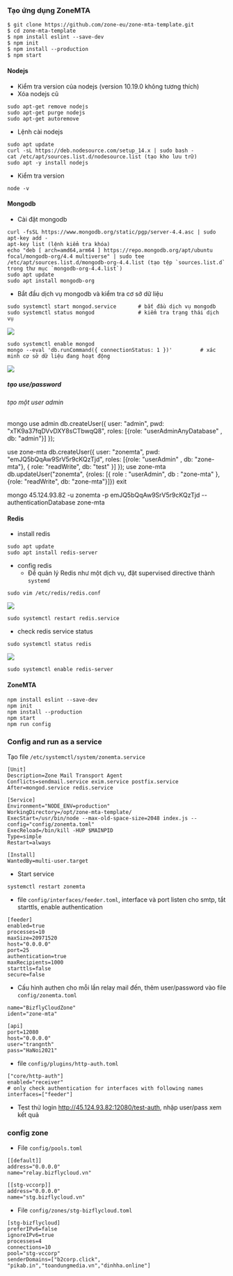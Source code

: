 ### Tạo ứng dụng ZoneMTA
```
$ git clone https://github.com/zone-eu/zone-mta-template.git
$ cd zone-mta-template
$ npm install eslint --save-dev
$ npm init
$ npm install --production
$ npm start
```
#### Nodejs
- Kiểm tra version của nodejs (version 10.19.0 không tương thích) 
- Xóa nodejs cũ
```
sudo apt-get remove nodejs
sudo apt-get purge nodejs
sudo apt-get autoremove
```
- Lệnh cài nodejs
```
sudo apt update
curl -sL https://deb.nodesource.com/setup_14.x | sudo bash -
cat /etc/apt/sources.list.d/nodesource.list (tạo kho lưu trữ)
sudo apt -y install nodejs
```
- Kiểm tra version 
```
node -v
```
#### Mongodb
- Cài đặt mongodb
```
curl -fsSL https://www.mongodb.org/static/pgp/server-4.4.asc | sudo apt-key add -
apt-key list (lệnh kiểm tra khóa)
echo "deb [ arch=amd64,arm64 ] https://repo.mongodb.org/apt/ubuntu focal/mongodb-org/4.4 multiverse" | sudo tee /etc/apt/sources.list.d/mongodb-org-4.4.list (tạo tệp `sources.list.d` trong thư mục `mongodb-org-4.4.list`)
sudo apt update
sudo apt install mongodb-org
```
- Bắt đầu dịch vụ mongodb và kiểm tra cơ sở dữ liệu
```
sudo systemctl start mongod.service       # bắt đầu dịch vụ mongodb
sudo systemctl status mongod              # kiểm tra trạng thái dịch vụ
```
![](https://i.imgur.com/JDbZoor.png)
```
sudo systemctl enable mongod              
mongo --eval 'db.runCommand({ connectionStatus: 1 })'         # xác minh cơ sở dữ liệu đang hoạt động
```
![](https://i.imgur.com/0nVkvfn.png)

##### tạo use/password
###### tạo một user admin
mongo
use admin
db.createUser({
        user: "admin",
        pwd:  "xTK9a37fqDVvDXY8sCTbwqQ8",
        roles: [{role: "userAdminAnyDatabase" , db: "admin"}]
});

use zone-mta
db.createUser({
        user: "zonemta",
        pwd:  "emJQ5bQqAw9SrV5r9cKQzTjd",
        roles: [{role: "userAdmin" , db: "zone-mta"},
                { role: "readWrite", db: "test" }]
});
use zone-mta
db.updateUser("zonemta", {roles: [{ role : "userAdmin", db : "zone-mta" }, {role: "readWrite", db: "zone-mta"}]})
exit

mongo 45.124.93.82 -u zonemta  -p emJQ5bQqAw9SrV5r9cKQzTjd --authenticationDatabase zone-mta
#### Redis
- install redis
```
sudo apt update
sudo apt install redis-server
```
- config redis
  - Để quản lý Redis như một dịch vụ, đặt supervised directive thành `systemd`
```
sudo vim /etc/redis/redis.conf
```
![](https://i.imgur.com/oNMc7UF.png)

``` 
sudo systemctl restart redis.service
```
- check redis service status
```
sudo systemctl status redis
```
![](https://i.imgur.com/KlOexTE.png)

```
sudo systemctl enable redis-server
```
#### ZoneMTA
```
npm install eslint --save-dev
npm init
npm install --production
npm start
npm run config
```
### Config and run as a service

Tạo file `/etc/systemctl/system/zonemta.service`

```
[Unit]
Description=Zone Mail Transport Agent
Conflicts=sendmail.service exim.service postfix.service
After=mongod.service redis.service

[Service]
Environment="NODE_ENV=production"
WorkingDirectory=/opt/zone-mta-template/
ExecStart=/usr/bin/node --max-old-space-size=2048 index.js --config="config/zonemta.toml"
ExecReload=/bin/kill -HUP $MAINPID
Type=simple
Restart=always

[Install]
WantedBy=multi-user.target
```
- Start service

```
systemctl restart zonemta
```
- file `config/interfaces/feeder.toml`, interface và port listen cho smtp, tắt starttls, enable authentication

```
[feeder]
enabled=true
processes=10
maxSize=20971520
host="0.0.0.0"
port=25
authentication=true
maxRecipients=1000
starttls=false
secure=false
```
- Cấu hình authen cho mỗi lần relay mail đến, thêm user/password vào file `config/zonemta.toml`

```
name="BizflyCloudZone"
ident="zone-mta"

[api]
port=12080
host="0.0.0.0"
user="trangnth"
pass="HaNoi2021"
```
- file `config/plugins/http-auth.toml`

```
["core/http-auth"]
enabled="receiver"
# only check authentication for interfaces with following names
interfaces=["feeder"]
```

- Test thử login http://45.124.93.82:12080/test-auth, nhập user/pass xem kết quả

### config zone
- File `config/pools.toml`

```
[[default]]
address="0.0.0.0"
name="relay.bizflycloud.vn"

[[stg-vccorp]]
address="0.0.0.0"
name="stg.bizflycloud.vn"
```

- File `config/zones/stg-bizflycloud.toml`

```
[stg-bizflycloud]
preferIPv6=false
ignoreIPv6=true
processes=4
connections=10
pool="stg-vccorp"
senderDomains=["b2corp.click", "pikab.in","toandungmedia.vn","dinhha.online"]
```
